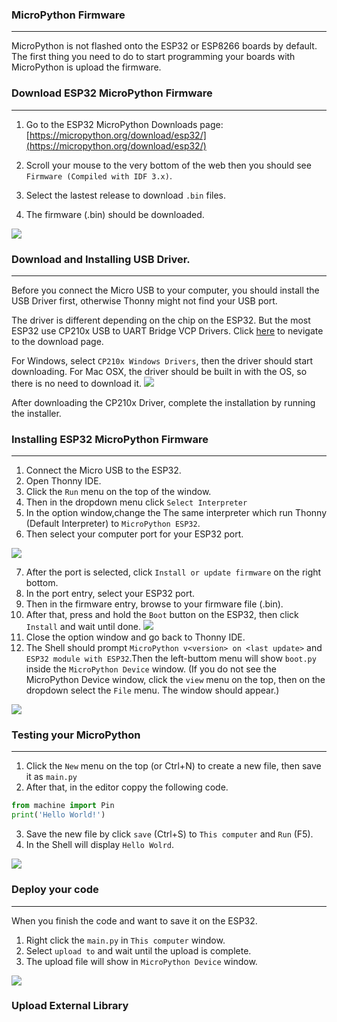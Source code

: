 ### MicroPython Firmware
---
MicroPython is not flashed onto the ESP32 or ESP8266 boards by default. The first thing you need to do to start programming your boards with MicroPython is upload the firmware.

### Download ESP32 MicroPython Firmware
---
1. Go to the ESP32 MicroPython Downloads page: [https://micropython.org/download/esp32/](https://micropython.org/download/esp32/)

2. Scroll your mouse to the very bottom of the web then you should see `Firmware (Compiled with IDF 3.x)`.

3. Select the lastest release to download `.bin` files. 

4. The firmware (.bin) should be downloaded. 

![](https://github.com/PerfecXX/MicroPython-ESP32-AIoT-DevBoard/blob/main/doc/firmware-download-site.png?raw=true)

### Download and Installing USB Driver. 
---
Before you connect the Micro USB to your computer, you should install the USB Driver first, otherwise Thonny might not find your USB port.

The driver is different depending on the chip on the ESP32. 
But the most ESP32 use CP210x USB to UART Bridge VCP Drivers.
Click [here](https://www.silabs.com/developers/usb-to-uart-bridge-vcp-drivers "here") to nevigate to the download page.

For Windows, select `CP210x Windows Drivers`, then the driver should start downloading. 
For Mac OSX, the driver should be built in with the OS, so there is no need to download it.
![](https://raw.githubusercontent.com/PerfecXX/MicroPython-ESP32-AIoT-DevBoard/fbab363e6a284c9983e892830b173cca073b5e75/doc/cp210x-download-page.png)

After downloading the CP210x Driver, complete the installation by running the installer.

### Installing ESP32 MicroPython Firmware 
---
1. Connect the Micro USB to the ESP32.
2. Open Thonny IDE.
3. Click the `Run` menu on the top of the window.
4. Then in the dropdown menu click `Select Interpreter`
5. In the option window,change the The same interpreter which run Thonny (Default Interpreter) to `MicroPython ESP32`.
6. Then select your computer port for your ESP32 port.

![](https://github.com/PerfecXX/MicroPython-ESP32-AIoT-DevBoard/blob/main/doc/thonny-port-selection.png?raw=true)

7. After the port is selected,  click `Install or update firmware` on the right bottom. 
8. In the port entry, select your ESP32 port.
9. Then in the firmware entry, browse to your firmware file (.bin).
10. After that, press and hold the `Boot` button on the ESP32, then click `Install` and wait until done.
![](https://raw.githubusercontent.com/PerfecXX/MicroPython-ESP32-AIoT-DevBoard/61f80500054531d114dc88d9ec66fc62c792996e/doc/thonny-firmware-flash.png)
11. Close the option window and go back to Thonny IDE. 
12. The Shell should prompt  `MicroPython v<version> on <last update>` and `ESP32 module with ESP32`.Then the left-buttom menu will show `boot.py` inside the `MicroPython Device` window. 
(If you do not see the MicroPython Device window, click the `view` menu on the top, then on the dropdown select the `File` menu. The window should appear.)

![](https://github.com/PerfecXX/MicroPython-ESP32-AIoT-DevBoard/blob/main/doc/thonny-show-shell.png?raw=true)

### Testing your MicroPython 
---
1. Click the `New` menu on the top (or Ctrl+N) to create a new file, then save it as `main.py` 
2. After that, in the editor coppy the following code.
```python
from machine import Pin
print('Hello World!')
```
3. Save the new file by click `save` (Ctrl+S) to `This computer` 
and `Run` (F5).
4. In the Shell will display `Hello Wolrd`.

![](https://github.com/PerfecXX/MicroPython-ESP32-AIoT-DevBoard/blob/main/doc/thonny-test-code.png?raw=true)

### Deploy your code
---
When you finish the code and want to save it on the ESP32.
1. Right click the `main.py` in `This computer` window.
2. Select `upload to` and wait until the upload is complete.
3. The upload file will show in `MicroPython Device`  window.

![](https://raw.githubusercontent.com/PerfecXX/MicroPython-ESP32-AIoT-DevBoard/108f84a37b152ec172c88c07c38d63f28a25e0d5/doc/upload-to-upython-decive.png)

### Upload External Library 

